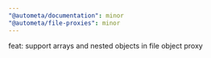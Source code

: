 ```yaml
---
"@autometa/documentation": minor
"@autometa/file-proxies": minor
---
```


feat: support arrays and nested objects in file object proxy
